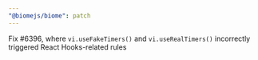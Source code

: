 ```yaml
---
"@biomejs/biome": patch
---
```


Fix #6396, where `vi.useFakeTimers()` and `vi.useRealTimers()` incorrectly triggered React Hooks-related rules
